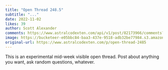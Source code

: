 ```yaml
---
title: "Open Thread 248.5"
subtitle: "..."
date: 2022-11-02
likes: 39
author: Scott Alexander
comments: https://www.astralcodexten.com/api/v1/post/82173966/comments?&all_comments=true
image: https://bucketeer-e05bbc84-baa3-437e-9518-adb32be77984.s3.amazonaws.com/public/images/e2a7be22-f4d2-4777-bab5-865818311f4f_1022x926.png
original-url: https://www.astralcodexten.com/p/open-thread-2485
---
```

This is an experimental mid-week visible open thread. Post about anything you want, ask random questions, whatever.
